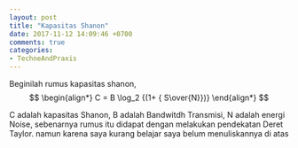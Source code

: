 ```yaml
---
layout: post
title: "Kapasitas Shanon"
date: 2017-11-12 14:09:46 +0700
comments: true
categories: 
- TechneAndPraxis
---
```

Beginilah rumus kapasitas shanon,
$$
\begin{align*}
  C = B \log_2 {(1+ { S\over{N}})}
\end{align*}
$$

C adalah kapasitas Shanon, B adalah Bandwitdh Transmisi, N adalah energi Noise, sebenarnya rumus itu didapat dengan melakukan pendekatan Deret Taylor. 
namun karena saya kurang belajar saya belum menuliskannya di atas 
